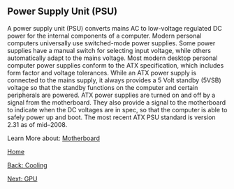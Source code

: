 ## Power Supply Unit (PSU) 
A power supply unit (PSU) converts mains AC to low-voltage regulated DC power for the internal components of a computer. Modern personal computers universally use switched-mode power supplies. Some power supplies have a 
manual switch for selecting input voltage, while others automatically adapt to the mains voltage.
Most modern desktop personal computer power supplies conform to the ATX specification, which includes form factor and voltage tolerances. While an ATX power supply is connected to the mains supply, it always provides a 5 Volt 
standby (5VSB) voltage so that the standby functions on the computer and certain peripherals are powered. ATX power supplies are turned on and off by a signal from the motherboard. They also provide a signal to the motherboard 
to indicate when the DC voltages are in spec, so that the computer is able to safely power up and boot. The most recent ATX PSU standard is version 2.31 as of mid–2008.

Learn More about: [Motherboard](Motherboard.md)

[Home](README.md)

[Back: Cooling](Cooling-Fans.md)

[Next: GPU](GPU-Graphics-Card.md)

